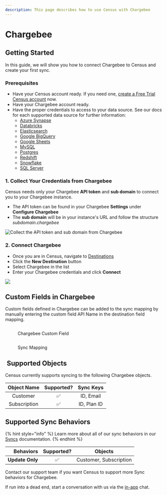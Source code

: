 ```yaml
---
description: This page describes how to use Census with Chargebee
---
```


# Chargebee

## Getting Started

‌In this guide, we will show you how to connect Chargebee to Census and create your first sync.

### Prerequisites

* Have your Census account ready. If you need one, [create a Free Trial Census account](https://app.getcensus.com/) now.
* Have your Chargebee account ready.
* Have the proper credentials to access to your data source. See our docs for each supported data source for further information:
  * [Azure Synapse](../sources/available-sources/azure-synapse.md)
  * [Databricks](https://docs.getcensus.com/sources/databricks)
  * [Elasticsearch](https://docs.getcensus.com/sources/elasticsearch)
  * [Google BigQuery](https://docs.getcensus.com/sources/google-bigquery)
  * [Google Sheets](https://docs.getcensus.com/sources/google-sheets)
  * [MySQL](https://docs.getcensus.com/sources/mysql)
  * [Postgres](https://docs.getcensus.com/sources/postgres)
  * [Redshift](https://docs.getcensus.com/sources/redshift)
  * [Snowflake](https://docs.getcensus.com/sources/snowflake)
  * [SQL Server](https://docs.getcensus.com/sources/sql-server)

### **1. Collect Your Credentials from Chargebee**

Census needs only your Chargebee **API token** and **sub domain** to connect you to your Chargebee instance.

* The API token can be found in your Chargebee **Settings** under **Configure Chargebee**
* The **sub domain** will be in your instance's URL and follow the structure _subdomain.chargebee_

![Collect the API token and sub domain from Chargebee](<../.gitbook/assets/Screen Shot 2022-02-16 at 3.27.30 PM.png>)

### 2. Connect Chargebee

* Once you are in Census, navigate to [Destinations](https://app.getcensus.com/destinations)
* Click the **New Destination** button
* Select Chargebee in the list
* Enter your Chargebee credentials and click **Connect**

![](<../.gitbook/assets/Screen Shot 2022-02-16 at 3.00.06 PM.png>)

## Custom Fields in Chargebee <a href="#supported-objects" id="supported-objects"></a>

Custom fields defined in Chargebee can be added to the sync mapping by manually entering the custom field API Name in the destination field mapping.

<figure><img src="../.gitbook/assets/image (28).png" alt=""><figcaption><p>Chargebee Custom Field</p></figcaption></figure>

<figure><img src="../.gitbook/assets/image (29).png" alt=""><figcaption><p>Sync Mapping</p></figcaption></figure>

## ️ Supported Objects <a href="#supported-objects" id="supported-objects"></a>

Census currently supports syncing to the following Chargebee objects.

| **Object Name** | **Supported?** | **Sync Keys** |
| :-------------: | :------------: | :-----------: |
|     Customer    |        ✅       |   ID, Email   |
|   Subscription  |        ✅       |  ID, Plan ID  |

## Supported Sync Behaviors

{% hint style="info" %}
Learn more about all of our sync behaviors in our [Syncs](../syncs/overview.md) documentation.
{% endhint %}

|   **Behaviors** | **Supported?** |       **Objects**      |
| --------------: | :------------: | :--------------------: |
| **Update Only** |        ✅       | Customer, Subscription |

Contact our support team if you want Census to support more Sync behaviors for Chargebee.

If run into a dead end, start a conversation with us via the [in-app](https://app.getcensus.com/) chat.
